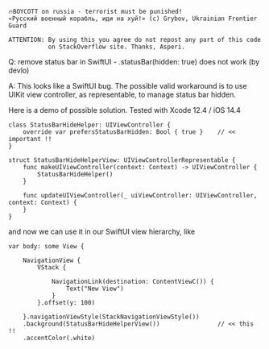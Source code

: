 ```
🔥BOYCOTT on russia - terrorist must be punished!
«Русский военный корабль, иди на хуй!» (c) Grybov, Ukrainian Frontier Guard

ATTENTION: By using this you agree do not repost any part of this code
           on StackOverflow site. Thanks, Asperi.
```

Q: remove status bar in SwiftUI - .statusBar(hidden: true) does not work (by devlo)

A: This looks like a SwiftUI bug. The possible valid workaround is to use UIKit view controller, as representable, to manage status bar hidden.

Here is a demo of possible solution. Tested with Xcode 12.4 / iOS 14.4

```
class StatusBarHideHelper: UIViewController {
	override var prefersStatusBarHidden: Bool { true }    // << important !!
}

struct StatusBarHideHelperView: UIViewControllerRepresentable {
	func makeUIViewController(context: Context) -> UIViewController {
		StatusBarHideHelper()
	}
	
	func updateUIViewController(_ uiViewController: UIViewController, context: Context) {
	}
}
```

and now we can use it in our SwiftUI view hierarchy, like

    var body: some View {
           
        NavigationView {
            VStack {

                NavigationLink(destination: ContentViewC()) {
                    Text("New View")
                }  
            }.offset(y: 100)
            
        }.navigationViewStyle(StackNavigationViewStyle())
        .background(StatusBarHideHelperView())                // << this !!
        .accentColor(.white)
